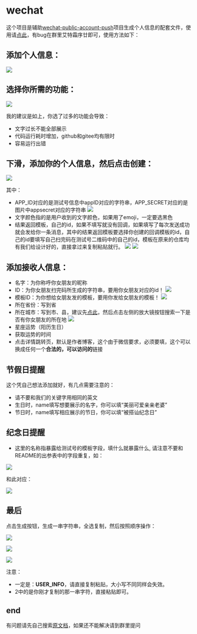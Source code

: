 # wechat
这个项目是辅助[wechat-public-account-push](https://github.com/wangxinleo/wechat-public-account-push)项目生成个人信息的配套文件，使用请[点此](https://shuangxunian.github.io/wechat-form/)，有bug在群里艾特霜序廿即可，使用方法如下：

## 添加个人信息：

![](https://api2.mubu.com/v3/document_image/a33e14f4-5707-4676-8eed-ba03737495b9-3807603.jpg)

## 选择你所需的功能：

![](https://api2.mubu.com/v3/document_image/0d5f227c-95ec-41a5-a03c-359ee82c6435-3807603.jpg)

我的建议是如上，你选了过多的功能会导致：
  - 文字过长不能全部展示
  - 代码运行耗时增加，github和gitee均有限时
  - 容易运行出错

## 下滑，添加你的个人信息，然后点击创建：

![](https://api2.mubu.com/v3/document_image/75028b5b-359b-4290-ab33-5bbe64c5b5b1-3807603.jpg)

其中：
  - APP_ID对应的是测试号信息中appID对应的字符串，APP_SECRET对应的是图片中appsecret对应的字符串
  ![](https://api2.mubu.com/v3/document_image/5939f011-faa9-4f04-b13c-7df78fc05353-3807603.jpg)
  - 文字颜色指的是用户收到的文字颜色，如果用了emoji，一定要选黑色
  - 结果返回模板，自己的id，如果不填写就没有回调，如果填写了每次发送成功就会发给你一条消息，其中的结果返回模板要选择你创建的回调模板的id，自己的id要填写自己扫完码在测试号二维码中的自己的id，模板在原来的仓库均有我们给设计好的，直接拿过来复制粘贴就行。
  ![](https://api2.mubu.com/v3/document_image/28c73a12-3313-4787-a9a9-be67dc86ba2f-3807603.jpg)
  ![](https://api2.mubu.com/v3/document_image/86ddc14d-1f57-4b58-8abb-8f31c9864261-3807603.jpg)

## 添加接收人信息：
- 名字：为你称呼你女朋友的昵称
- ID：为你女朋友扫完码所生成的字符串，要用你女朋友对应的id！
![](https://api2.mubu.com/v3/document_image/28c73a12-3313-4787-a9a9-be67dc86ba2f-3807603.jpg)
- 模板ID：为你想给女朋友发的模板，要用你发给女朋友的模板！
![](https://api2.mubu.com/v3/document_image/86ddc14d-1f57-4b58-8abb-8f31c9864261-3807603.jpg)
- 所在省份：写到省
- 所在城市：写到市、县，建议先[点此](https://github1s.com/wangxinleo/wechat-public-account-push/blob/HEAD/src/store/index.js)，然后点击左侧的放大镜按钮搜索一下是否有你女朋友的所在地
![](https://api2.mubu.com/v3/document_image/d79260b3-b4f7-4628-8ee8-f5eea33415eb-3807603.jpg)
- 星座运势（阳历生日）
- 获取运势的时间
- 点击详情跳转页，默认是作者博客，这个由于微信要求，必须要填，这个可以换成任何一个**合法的，可以访问的**链接

## 节假日提醒
这个凭自己想法添加就好，有几点需要注意的：
- 请不要和我们的关键字用相同的英文
- 生日时，name填写想要展示的名字，你可以填“美丽可爱亲亲老婆”
- 节日时，name填写相应展示的节日，你可以填“被搭讪纪念日”

## 纪念日提醒
- 这里的名称指暴露给测试号的模板字段，填什么就暴露什么, 请注意不要和README的出参表中的字段重复，如：

![](https://api2.mubu.com/v3/document_image/ccaa0e0e-75da-434f-85c4-8af6e0659e98-3807603.jpg)

和此对应：

![](https://api2.mubu.com/v3/document_image/6c1770bb-4fc1-4c7f-adb1-2a5346da3459-3807603.jpg)

## 最后
点击生成按钮，生成一串字符串，全选复制，然后按照顺序操作：

![](https://api2.mubu.com/v3/document_image/0901092e-a2e5-4bbd-b9e2-8d95f6598816-3807603.jpg)

![](https://api2.mubu.com/v3/document_image/d1d797fd-266f-4a4b-9edf-020f11fb2003-3807603.jpg)

![](https://api2.mubu.com/v3/document_image/c9d06f9e-acee-496a-87b8-c9e17bc33d39-3807603.jpg)

注意：
- 一定是：**USER_INFO**，请直接复制粘贴，大小写不同同样会失效。
- 2中的是你刚才复制的那一串字符，直接粘贴即可。

## end
有问题请先自己搜索[原文档](https://github.com/wangxinleo/wechat-public-account-push)，如果还不能解决请到群里提问

